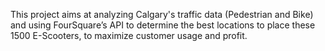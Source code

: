 This project aims at analyzing Calgary's traffic data (Pedestrian and Bike) and using FourSquare’s API to determine the best locations to place these 1500 E-Scooters, to maximize customer usage and profit. 
